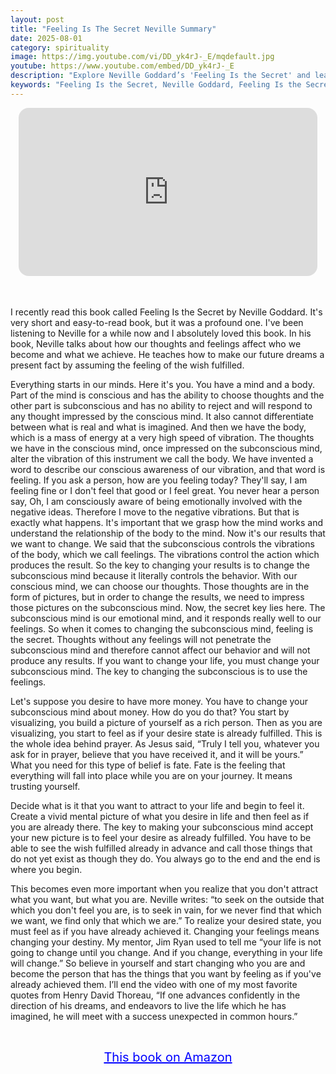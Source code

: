 ```yaml
---
layout: post
title: "Feeling Is The Secret Neville Summary"
date: 2025-08-01
category: spirituality
image: https://img.youtube.com/vi/DD_yk4rJ-_E/mqdefault.jpg
youtube: https://www.youtube.com/embed/DD_yk4rJ-_E
description: "Explore Neville Goddard’s 'Feeling Is the Secret' and learn how to transform your life by impressing your subconscious with vivid feelings of your desires already fulfilled."
keywords: "Feeling Is the Secret, Neville Goddard, Feeling Is the Secret summary, law of assumption, subconscious mind, manifestation, feeling creates reality, Neville Goddard book summary"
---
```


<div style="display: flex; justify-content: center; margin-bottom: 20px;">
  <div style="aspect-ratio: 16 / 9; width: 95%; max-width: 700px; position: relative;">
    <iframe 
      src="https://www.youtube.com/embed/DD_yk4rJ-_E"
      title="YouTube video player"
      allowfullscreen
      frameborder="0"
      style="position: absolute; inset: 0; width: 100%; height: 100%; border-radius: 16px;">
    </iframe>
  </div>
</div>

<div style="height: 15px;"></div>
<!-- ..................................................................... -->

I recently read this book called Feeling Is the Secret by Neville Goddard. It's very short and easy-to-read book, but it was a profound one. I've been listening to Neville for a while now and I absolutely loved this book. In his book, Neville talks about how our thoughts and feelings affect who we become and what we achieve. He teaches how to make our future dreams a present fact by assuming the feeling of the wish fulfilled.


Everything starts in our minds. Here it's you. You have a mind and a body. Part of the mind is conscious and has the ability to choose thoughts and the other part is subconscious and has no ability to reject and will respond to any thought impressed by the conscious mind. It also cannot differentiate between what is real and what is imagined. And then we have the body, which is a mass of energy at a very high speed of vibration. The thoughts we have in the conscious mind, once impressed on the subconscious mind, alter the vibration of this instrument we call the body. We have invented a word to describe our conscious awareness of our vibration, and that word is feeling. If you ask a person, how are you feeling today? They'll say, I am feeling fine or I don't feel that good or I feel great. You never hear a person say, Oh, I am consciously aware of being emotionally involved with the negative ideas. Therefore I move to the negative vibrations. But that is exactly what happens. It's important that we grasp how the mind works and understand the relationship of the body to the mind. Now it's our results that we want to change. We said that the subconscious controls the vibrations of the body, which we call feelings. The vibrations control the action which produces the result. So the key to changing your results is to change the subconscious mind because it literally controls the behavior. With our conscious mind, we can choose our thoughts. Those thoughts are in the form of pictures, but in order to change the results, we need to impress those pictures on the subconscious mind. Now, the secret key lies here. The subconscious mind is our emotional mind, and it responds really well to our feelings. So when it comes to changing the subconscious mind, feeling is the secret. Thoughts without any feelings will not penetrate the subconscious mind and therefore cannot affect our behavior and will not produce any results. If you want to change your life, you must change your subconscious mind. The key to changing the subconscious is to use the feelings. 


Let's suppose you desire to have more money. You have to change your subconscious mind about money. How do you do that? You start by visualizing, you build a picture of yourself as a rich person. Then as you are visualizing, you start to feel as if your desire state is already fulfilled. This is the whole idea behind prayer. As Jesus said, “Truly I tell you, whatever you ask for in prayer, believe that you have received it, and it will be yours.” What you need for this type of belief is fate. Fate is the feeling that everything will fall into place while you are on your journey. It means trusting yourself.


Decide what is it that you want to attract to your life and begin to feel it. Create a vivid mental picture of what you desire in life and then feel as if you are already there. The key to making your subconscious mind accept your new picture is to feel your desire as already fulfilled. You have to be able to see the wish fulfilled already in advance and call those things that do not yet exist as though they do. You always go to the end and the end is where you begin. 


This becomes even more important when you realize that you don't attract what you want, but what you are. Neville writes: “to seek on the outside that which you don't feel you are, is to seek in vain, for we never find that which we want, we find only that which we are.” To realize your desired state, you must feel as if you have already achieved it. Changing your feelings means changing your destiny. My mentor, Jim Ryan used to tell me “your life is not going to change until you change. And if you change, everything in your life will change.” So believe in yourself and start changing who you are and become the person that has the things that you want by feeling as if you've already achieved them. I’ll end the video with one of my most favorite quotes from Henry David Thoreau, “If one advances confidently in the direction of his dreams, and endeavors to live the life which he has imagined, he will meet with a success unexpected in common hours.”

<br>
<p style="text-align: center;">
  <a href="https://amzn.to/3pUDlXs" target="_blank" style="color: blue; text-decoration: underline; font-size: 20px;">
    This book on Amazon
  </a>
</p>

